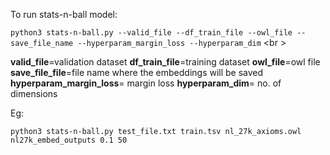 To run stats-n-ball model:

```python3 stats-n-ball.py --valid_file --df_train_file --owl_file --save_file_name --hyperparam_margin_loss --hyperparam_dim``` <br \>

**valid_file**=validation dataset
**df_train_file**=training dataset
**owl_file**=owl file
**save_file_file**=file name where the embeddings will be saved
**hyperparam_margin_loss**= margin loss
**hyperparam_dim**= no. of dimensions

Eg:


```python3 stats-n-ball.py test_file.txt train.tsv nl_27k_axioms.owl nl27k_embed_outputs 0.1 50```
